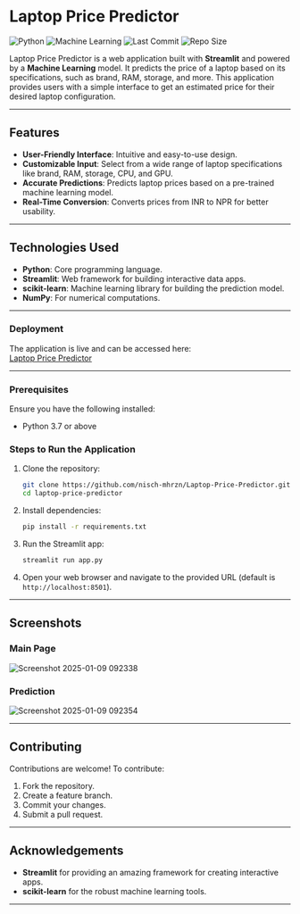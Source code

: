 # Laptop Price Predictor

![Python](https://img.shields.io/badge/Python-%2314354C.svg?style=flat-square&logo=python&logoColor=white)
![Machine Learning](https://img.shields.io/badge/Machine%20Learning-%23F7931E.svg?style=flat-square&logo=scikit-learn&logoColor=white)
![Last Commit](https://img.shields.io/github/last-commit/nisch-mhrzn/Laptop-Price-Predictor?style=flat-square)
![Repo Size](https://img.shields.io/github/repo-size/nisch-mhrzn/Laptop-Price-Predictor?style=flat-square)

Laptop Price Predictor is a web application built with **Streamlit** and powered by a **Machine Learning** model. It predicts the price of a laptop based on its specifications, such as brand, RAM, storage, and more. This application provides users with a simple interface to get an estimated price for their desired laptop configuration.

---

## Features
- **User-Friendly Interface**: Intuitive and easy-to-use design.
- **Customizable Input**: Select from a wide range of laptop specifications like brand, RAM, storage, CPU, and GPU.
- **Accurate Predictions**: Predicts laptop prices based on a pre-trained machine learning model.
- **Real-Time Conversion**: Converts prices from INR to NPR for better usability.

---

## Technologies Used

- **Python**: Core programming language.
- **Streamlit**: Web framework for building interactive data apps.
- **scikit-learn**: Machine learning library for building the prediction model.
- **NumPy**: For numerical computations.

---

### Deployment
The application is live and can be accessed here:  
[Laptop Price Predictor](https://laptop-price-predictor-v4n7.onrender.com)

---

### Prerequisites
Ensure you have the following installed:
- Python 3.7 or above

### Steps to Run the Application
1. Clone the repository:
   ```bash
   git clone https://github.com/nisch-mhrzn/Laptop-Price-Predictor.git
   cd laptop-price-predictor
   ```

2. Install dependencies:
   ```bash
   pip install -r requirements.txt
   ```

3. Run the Streamlit app:
   ```bash
   streamlit run app.py
   ```

4. Open your web browser and navigate to the provided URL (default is `http://localhost:8501`).

---

## Screenshots

### Main Page
![Screenshot 2025-01-09 092338](https://github.com/user-attachments/assets/82f086cc-1fed-4a29-8f13-2d5f35f32a55)

### Prediction 
![Screenshot 2025-01-09 092354](https://github.com/user-attachments/assets/89a70bd6-1683-46fe-b807-7852d28c0c3d)

---

## Contributing

Contributions are welcome! To contribute:
1. Fork the repository.
2. Create a feature branch.
3. Commit your changes.
4. Submit a pull request.

---

## Acknowledgements
- **Streamlit** for providing an amazing framework for creating interactive apps.
- **scikit-learn** for the robust machine learning tools.
---
